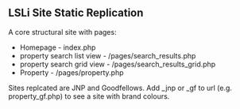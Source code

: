 <h2>LSLi Site Static Replication</h2>


A core structural site with pages:
<ul>
<li>Homepage - index.php </li>
<li>property search list view - /pages/search_results.php </li>
<li>property search grid view - /pages/search_results_grid.php</li>
<li>Property - /pages/property.php</li>
</ul>

Sites replcated are JNP and Goodfellows. Add _jnp or _gf to url (e.g. property_gf.php) to see a site with brand colours.
